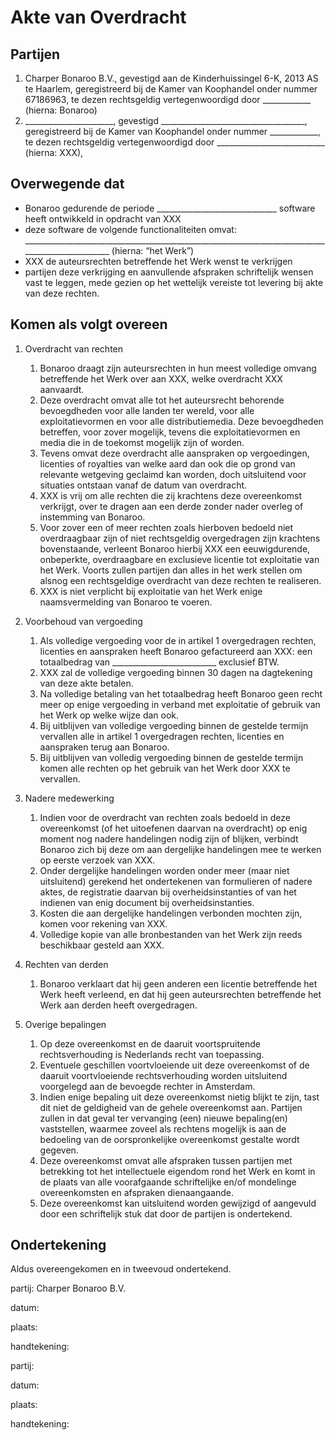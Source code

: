 # Akte van Overdracht

## Partijen

1. Charper Bonaroo B.V., gevestigd aan de Kinderhuissingel 6-K, 2013 AS te Haarlem, geregistreerd bij de Kamer van Koophandel onder nummer 67186963, te dezen rechtsgeldig vertegenwoordigd door ____________ (hierna: Bonaroo)
2. ______________________, gevestigd ____________________________________, geregistreerd bij de Kamer van Koophandel onder nummer ____________, te dezen rechtsgeldig vertegenwoordigd door ___________________________ (hierna: XXX),

## Overwegende dat

- Bonaroo gedurende de periode ______________________________ software heeft ontwikkeld in opdracht van XXX
- deze software de volgende functionaliteiten omvat: ________________________________________________________________________________________________ (hierna: “het Werk”)
- XXX de auteursrechten betreffende het Werk wenst te verkrijgen
- partijen deze verkrijging en aanvullende afspraken schriftelijk wensen vast te leggen, mede gezien op het wettelijk vereiste tot levering bij akte van deze rechten.

## Komen als volgt overeen
1. Overdracht van rechten
    1. Bonaroo draagt zijn auteursrechten in hun meest volledige omvang betreffende het Werk over aan XXX, welke overdracht XXX aanvaardt.
    1. Deze overdracht omvat alle tot het auteursrecht behorende bevoegdheden voor alle landen ter wereld, voor alle exploitatievormen en voor alle distributiemedia. Deze bevoegdheden betreffen, voor zover mogelijk, tevens die exploitatievormen en media die in de toekomst mogelijk zijn of worden.
    1. Tevens omvat deze overdracht alle aanspraken op vergoedingen, licenties of royalties van welke aard dan ook die op grond van relevante wetgeving geclaimd kan worden, doch uitsluitend voor situaties ontstaan vanaf de datum van overdracht.
    1. XXX is vrij om alle rechten die zij krachtens deze overeenkomst verkrijgt, over te dragen aan een derde zonder nader overleg of instemming van Bonaroo.
    1. Voor zover een of meer rechten zoals hierboven bedoeld niet overdraagbaar zijn of niet rechtsgeldig overgedragen zijn krachtens bovenstaande, verleent Bonaroo hierbij XXX een eeuwigdurende, onbeperkte, overdraagbare en exclusieve licentie tot exploitatie van het Werk. Voorts zullen partijen dan alles in het werk stellen om alsnog een rechtsgeldige overdracht van deze rechten te realiseren.
    1. XXX is niet verplicht bij exploitatie van het Werk enige naamsvermelding van Bonaroo te voeren.

1. Voorbehoud van vergoeding
    1. Als volledige vergoeding voor de in artikel 1 overgedragen rechten, licenties en aanspraken heeft Bonaroo gefactureerd aan XXX: een totaalbedrag van __________________________ exclusief BTW.
    1. XXX zal de volledige vergoeding binnen 30 dagen na dagtekening van deze akte betalen.
    1. Na volledige betaling van het totaalbedrag heeft Bonaroo geen recht meer op enige vergoeding in verband met exploitatie of gebruik van het Werk op welke wijze dan ook.
    1. Bij uitblijven van volledige vergoeding binnen de gestelde termijn vervallen alle in artikel 1 overgedragen rechten, licenties en aanspraken terug aan Bonaroo.
    1. Bij uitblijven van volledig vergoeding binnen de gestelde termijn komen alle rechten op het gebruik van het Werk door XXX te vervallen.

1. Nadere medewerking
    1. Indien voor de overdracht van rechten zoals bedoeld in deze overeenkomst (of het uitoefenen daarvan na overdracht) op enig moment nog nadere handelingen nodig zijn of blijken, verbindt Bonaroo zich bij deze om aan dergelijke handelingen mee te werken op eerste verzoek van XXX.
    1. Onder dergelijke handelingen worden onder meer (maar niet uitsluitend) gerekend het ondertekenen van formulieren of nadere aktes, de registratie daarvan bij overheidsinstanties of van het indienen van enig document bij overheidsinstanties.
    1. Kosten die aan dergelijke handelingen verbonden mochten zijn, komen voor rekening van XXX.
    1. Volledige kopie van alle bronbestanden van het Werk zijn reeds beschikbaar gesteld aan XXX.

1. Rechten van derden
    1. Bonaroo verklaart dat hij geen anderen een licentie betreffende het Werk heeft verleend, en dat hij geen auteursrechten betreffende het Werk aan derden heeft overgedragen.

1. Overige bepalingen
    1. Op deze overeenkomst en de daaruit voortspruitende rechtsverhouding is Nederlands recht van toepassing.
    1. Eventuele geschillen voortvloeiende uit deze overeenkomst of de daaruit voortvloeiende rechtsverhouding worden uitsluitend voorgelegd aan de bevoegde rechter in Amsterdam.
    1. Indien enige bepaling uit deze overeenkomst nietig blijkt te zijn, tast dit niet de geldigheid van de gehele overeenkomst aan. Partijen zullen in dat geval ter vervanging (een) nieuwe bepaling(en) vaststellen, waarmee zoveel als rechtens mogelijk is aan de bedoeling van de oorspronkelijke overeenkomst gestalte wordt gegeven.
    1. Deze overeenkomst omvat alle afspraken tussen partijen met betrekking tot het intellectuele eigendom rond het Werk en komt in de plaats van alle voorafgaande schriftelijke en/of mondelinge overeenkomsten en afspraken dienaangaande.
    1. Deze overeenkomst kan uitsluitend worden gewijzigd of aangevuld door een schriftelijk stuk dat door de partijen is ondertekend.

## Ondertekening

Aldus overeengekomen en in tweevoud ondertekend.

partij: Charper Bonaroo B.V.

datum:

plaats:

handtekening:


partij:

datum:

plaats:

handtekening:
